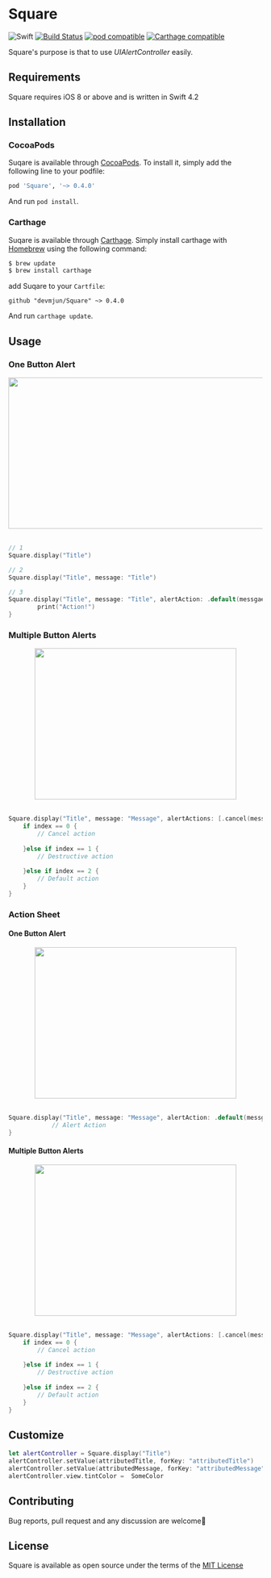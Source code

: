 # Square

![Swift](https://img.shields.io/badge/Swift-4.2-orange.svg) [![Build Status](https://travis-ci.com/devmjun/Square.svg?branch=master)](https://travis-ci.com/devmjun/Square) [![pod compatible](https://img.shields.io/cocoapods/v/Square.svg?style=flat)](https://cocoapods.org/pods/Square) [![Carthage compatible](https://img.shields.io/badge/Carthage-compatible-4BC51D.svg?style=flat)](https://github.com/Carthage/Carthage)

Square's purpose is that to use *UIAlertController* easily.

## Requirements

Square requires iOS 8 or above and is written in Swift 4.2

## Installation

### CocoaPods 
Suqare is available through [CocoaPods](http://cocoapods.org). To install it, simply add the following line to your podfile: 

```ruby
pod 'Square', '~> 0.4.0'
```

And run  `pod install`. 

### Carthage
Suqare is available through [Carthage](https://github.com/Carthage/Carthage). Simply install carthage with [Homebrew](https://brew.sh/) using the following command: 

```bash
$ brew update
$ brew install carthage
```

add Suqare to your `Cartfile`: 

```ogdl
github "devmjun/Square" ~> 0.4.0
```

And run `carthage update`.

## Usage 

### One Button Alert 

<center><img src="/img/README/oneButton.png" width="550" height="300"></center> <br>

```swift
// 1
Square.display("Title")

// 2
Square.display("Title", message: "Title")

// 3
Square.display("Title", message: "Title", alertAction: .default(messgae: "OK")) {
		print("Action!")
}
```

### Multiple Button Alerts

<center><img src="/img/README/mutlpleButton.png" width="400" height="300"></center> <br>

```swift
Square.display("Title", message: "Message", alertActions: [.cancel(message: "Cancel"), .destructive(message: "Detructive"), .default(messgae: "Default")]) { (alertAction, index) in
    if index == 0 {
        // Cancel action
        
    }else if index == 1 {
        // Destructive action
        
    }else if index == 2 {
        // Default action
    }
}
```

### Action Sheet

#### One Button Alert 

<center><img src="/img/README/ActionSheet.png" width="400" height="300"></center> <br>

```swift
Square.display("Title", message: "Message", alertAction: .default(messgae: "OK"), preferredStyle: .actionSheet) {
            // Alert Action   
}
```

#### Multiple Button Alerts

<center><img src="/img/README/ActionSheet-1.png" width="400" height="300"></center> <br>

```swift
Square.display("Title", message: "Message", alertActions: [.cancel(message: "Cancel"), .destructive(message: "Detructive"), .default(messgae: "Default")], preferredStyle: .actionSheet) { (alertAction, index) in
    if index == 0 {
        // Cancel action
        
    }else if index == 1 {
        // Destructive action
        
    }else if index == 2 {
        // Default action
    }
}
```

## Customize

```swift
let alertController = Square.display("Title")
alertController.setValue(attributedTitle, forKey: "attributedTitle")
alertController.setValue(attributedMessage, forKey: "attributedMessage")
alertController.view.tintColor =  SomeColor
```
        

## Contributing 

Bug reports, pull request and any discussion are welcome💖

## License

Square is available as open source under the terms of the [MIT License](https://opensource.org/licenses/MIT)

